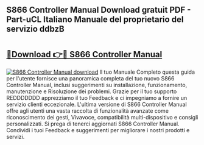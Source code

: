 ## S866 Controller Manual Download gratuit PDF - Part-uCL Italiano Manuale del proprietario del servizio ddbzB

# <h2><a href="http://dfd2d9i.blite.top/?on=S866+Controller+Manual">🔗Download 👉🔴 S866 Controller Manual</a></h2>

[![S866 Controller Manual download](https://i.imgur.com/lujVjoI.png)](http://dfd2d9i.blite.top/?on=S866+Controller+Manual)
Il tuo Manuale Completo questa guida per l'utente fornisce una panoramica completa del tuo nuovo S866 Controller Manual, inclusi suggerimenti su installazione, funzionamento, manutenzione e Risoluzione dei problemi. Grazie per il tuo supporto REDDDDDDD apprezziamo il tuo Feedback e ci impegniamo a fornire un servizio clienti eccezionale. L'ultima versione di S866 Controller Manual offre agli utenti una vasta raccolta di funzionalità avanzate come riconoscimento dei gesti, Vivavoce, compatibilità multi-dispositivo e consigli personalizzati. Si prega di tenerci aggiornati S866 Controller Manual. Condividi i tuoi Feedback e suggerimenti per migliorare i nostri prodotti e servizi.
